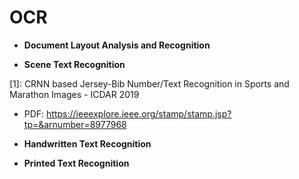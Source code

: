 # OCR

- **Document Layout Analysis and Recognition**



- **Scene Text Recognition**

[1]: CRNN based Jersey-Bib Number/Text Recognition in Sports and Marathon Images - ICDAR 2019
+ PDF: https://ieeexplore.ieee.org/stamp/stamp.jsp?tp=&arnumber=8977968


- **Handwritten Text Recognition**



- **Printed Text Recognition**



